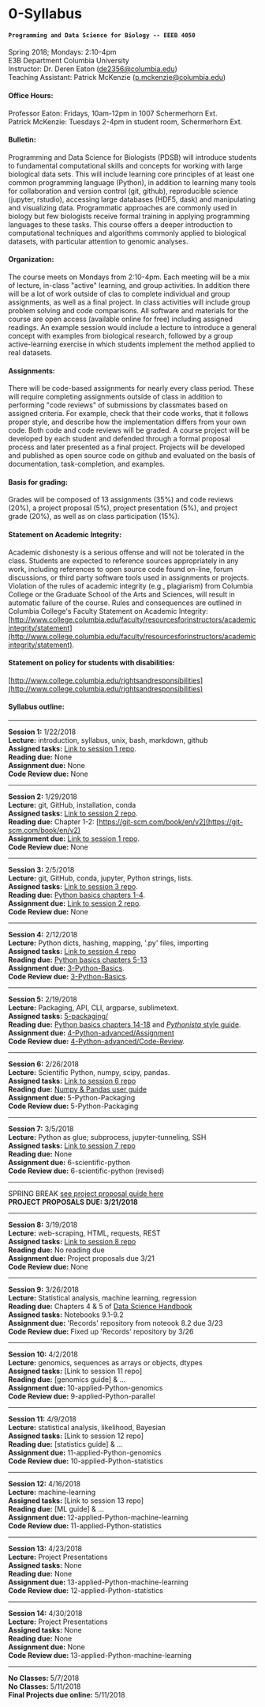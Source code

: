 # 0-Syllabus
#### `Programming and Data Science for Biology -- EEEB 4050`  
Spring 2018; Mondays: 2:10-4pm  
E3B Department Columbia University  
Instructor: Dr. Deren Eaton (de2356@columbia.edu)  
Teaching Assistant: Patrick McKenzie (p.mckenzie@columbia.edu)  

#### Office Hours:
Professor Eaton: Fridays, 10am-12pm in 1007 Schermerhorn Ext.  
Patrick McKenzie: Tuesdays 2-4pm in student room, Schermerhorn Ext.

#### Bulletin:  
Programming and Data Science for Biologists (PDSB) will introduce students to fundamental computational skills and concepts for working with large biological data sets. This will include learning core principles of at least one common programming language (Python), in addition to learning many tools for collaboration and version control (git, github), reproducible science (jupyter, rstudio), accessing large databases (HDF5, dask) and manipulating and visualizing data. Programmatic approaches are commonly used in biology but few biologists receive formal training in applying programming languages to these tasks. This course offers a deeper introduction to computational techniques and algorithms commonly applied to biological datasets, with particular attention to genomic analyses. 

#### Organization:  
The course meets on Mondays from 2:10-4pm. Each meeting will be a mix of lecture, in-class "active" learning, and group activities. In addition there will be a lot of work outside of clas to complete individual and group assignments, as well as a final project. In class activities will include group problem solving and code comparisons. All software and materials for the course are open access (available online for free) including assigned readings. An example session would include a lecture to introduce a general concept with examples from biological research, followed by a group active-learning exercise in which students implement the method applied to real datasets. 

#### Assignments:  
There will be code-based assignments for nearly every class period. These will require completing assignments outside of class in addition to performing "code reviews" of submissions by classmates based on assigned criteria. For example, check that their code works, that it follows proper style, and describe how the implementation differs from your own code. Both code and code reviews will be graded. A course project will be developed by each student and defended through a formal proposal process and later presented as a final project. Projects will be developed and published as open source code on github and evaluated on the basis of documentation, task-completion, and examples. 

#### Basis for grading:  
Grades will be composed of 13 assignments (35%) and code reviews (20%), a project proposal (5%), project presentation (5%), and project grade (20%), as well as on class participation (15%). 

#### Statement on Academic Integrity:  
Academic dishonesty is a serious offense and will not be tolerated in the class. Students are expected to reference sources appropriately in any work, including references to open source code found on-line, forum discussions, or third party software tools used in assignments or projects. Violation of the rules of academic integrity (e.g., plagiarism) from Columbia College or the Graduate School of the Arts and Sciences, will result in automatic failure of the course. Rules and consequences are outlined in Columbia College's Faculty Statement on Academic Integrity: [http://www.college.columbia.edu/faculty/resourcesforinstructors/academicintegrity/statement](http://www.college.columbia.edu/faculty/resourcesforinstructors/academicintegrity/statement). 

#### Statement on policy for students with disabilities:  
[http://www.college.columbia.edu/rightsandresponsibilities](http://www.college.columbia.edu/rightsandresponsibilities)

#### Syllabus outline: 

------------
**Session 1:** 1/22/2018  
**Lecture:** introduction, syllabus, unix, bash, markdown, github  
**Assigned tasks:** [Link to session 1 repo](https://github.com/programming-for-bio/1-Shell-Basics).   
**Reading due:** None   
**Assignment due:** None  
**Code Review due:** None  

-------------

**Session 2:** 1/29/2018  
**Lecture:** git, GitHub, installation, conda  
**Assigned tasks:** [Link to session 2 repo](https://github.com/programming-for-bio/2-git-and-more).   
**Reading due:** Chapter 1-2: [https://git-scm.com/book/en/v2](https://git-scm.com/book/en/v2)     
**Assignment due:** [Link to session 1 repo](https://github.com/programming-for-bio/1-Shell-Basics).   
**Code Review due:** None  

-------------

**Session 3:** 2/5/2018  
**Lecture:** git, GitHub, conda, jupyter, Python strings, lists.  
**Assigned tasks:** [Link to session 3 repo](https://github.com/programming-for-bio/3-Python-basics).   
**Reading due:** [Python basics chapters 1-4](http://www.greenteapress.com/thinkpython2/html/index.html).  
**Assignment due:** [Link to session 2 repo](https://github.com/programming-for-bio/2-git-and-more).   
**Code Review due:** None

-------------

**Session 4:** 2/12/2018  
**Lecture:** Python dicts, hashing, mapping, '.py' files, importing  
**Assigned tasks:** [Link to session 4 repo](https://github.com/programming-for-bio/4-Python-advanced)    
**Reading due:** [Python basics chapters 5-13](http://www.greenteapress.com/thinkpython2/html/index.html)  
**Assignment due:** [3-Python-Basics](https://github.com/programming-for-bio/3-Python-basics).  
**Code Review due:** [3-Python-Basics](https://github.com/programming-for-bio/3-Python-basics/tree/master/Code-review).   

-------------


**Session 5:** 2/19/2018  
**Lecture:** Packaging, API, CLI, argparse, sublimetext.  
**Assigned tasks:** [5-packaging/](https://github.com/programming-for-bio/5-packaging)   
**Reading due:** [Python basics chapters 14-18](http://www.greenteapress.com/thinkpython2/html/index.html) and [*Pythonista* style guide](http://python.net/~goodger/projects/pycon/2007/idiomatic/handout.html).  
**Assignment due:** [4-Python-advanced/Assignment](https://github.com/programming-for-bio/4-Python-advanced)  
**Code Review due:** [4-Python-advanced/Code-Review](https://github.com/programming-for-bio/4-Python-advanced/tree/master/Code-review).   

--------------


**Session 6:** 2/26/2018  
**Lecture:** Scientific Python, numpy, scipy, pandas.  
**Assigned tasks:** [Link to session 6 repo](https://github.com/programming-for-bio/6-scientific-python)  
**Reading due:** [Numpy & Pandas user guide](https://jakevdp.github.io/PythonDataScienceHandbook/)  
**Assignment due:** 5-Python-Packaging    
**Code Review due:** 5-Python-Packaging    

---------------


**Session 7:** 3/5/2018  
**Lecture:** Python as glue; subprocess, jupyter-tunneling, SSH  
**Assigned tasks:** [Link to session 7 repo](https://github.com/programming-for-bio/6-scientific-python)   
**Reading due:** None  
**Assignment due:** 6-scientific-python  
**Code Review due:** 6-scientific-python (revised)   

---------------

SPRING BREAK
[see project proposal guide here](https://github.com/programming-for-bio/project-proposal-guide)  
**PROJECT PROPOSALS DUE: 3/21/2018**

---------------

**Session 8:** 3/19/2018  
**Lecture:** web-scraping, HTML, requests, REST  
**Assigned tasks:** [Link to session 8 repo](https://github.com/programming-for-bio/8-python-web)     
**Reading due:** No reading due   
**Assignment due:** Project proposals due 3/21  
**Code Review due:** None  

---------------

**Session 9:** 3/26/2018  
**Lecture:** Statistical analysis, machine learning, regression  
**Reading due:** Chapters 4 & 5 of [Data Science Handbook](https://jakevdp.github.io/PythonDataScienceHandbook/)  
**Assigned tasks:** Notebooks 9.1-9.2  
**Assignment due:** 'Records' repository from noteook 8.2 due 3/23  
**Code Review due:** Fixed up 'Records' repository by 3/26  


---------------

**Session 10:** 4/2/2018  
**Lecture:** genomics, sequences as arrays or objects, dtypes  
**Assigned tasks:** [Link to session 11 repo]  
**Reading due:** [genomics guide] & ...  
**Assignment due:** 10-applied-Python-genomics  
**Code Review due:** 9-applied-Python-parallel  

---------------

**Session 11:** 4/9/2018  
**Lecture:** statistical analysis, likelihood, Bayesian  
**Assigned tasks:** [Link to session 12 repo]   
**Reading due:** [statistics guide] & ...  
**Assignment due:** 11-applied-Python-genomics    
**Code Review due:** 10-applied-Python-statistics   

---------------

**Session 12:** 4/16/2018  
**Lecture:** machine-learning  
**Assigned tasks:** [Link to session 13 repo]    
**Reading due:** [ML guide] & ...  
**Assignment due:** 12-applied-Python-machine-learning   
**Code Review due:** 11-applied-Python-statistics  

---------------

**Session 13:** 4/23/2018  
**Lecture:** Project Presentations  
**Assigned tasks:** None  
**Reading due:** None  
**Assignment due:** 13-applied-Python-machine-learning  
**Code Review due:** 12-applied-Python-statistics  

---------------

**Session 14:** 4/30/2018  
**Lecture:** Project Presentations  
**Assigned tasks:** None  
**Reading due:** None  
**Assignment due:** None  
**Code Review due:** 13-applied-Python-machine-learning  

---------------

**No Classes:** 5/7/2018  
**No Classes:** 5/11/2018  
**Final Projects due online:** 5/11/2018  

